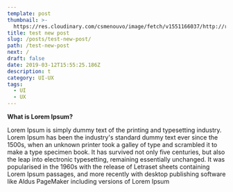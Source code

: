 ```yaml
---
template: post
thumbnail: >-
  https://res.cloudinary.com/csmenouvo/image/fetch/v1551166037/http://res.cloudinary.com/csmenouvo/image/upload/v1551166036/75.jpg
title: test new post
slug: /posts/test-new-post/
path: /test-new-post
next: /
draft: false
date: 2019-03-12T15:55:25.186Z
description: t
category: UI-UX
tags:
  - UI
  - UX
---
```


**What is Lorem Ipsum?**

Lorem Ipsum is simply dummy text of the printing and typesetting industry. Lorem Ipsum has been the industry's standard dummy text ever since the 1500s, when an unknown printer took a galley of type and scrambled it to make a type specimen book. It has survived not only five centuries, but also the leap into electronic typesetting, remaining essentially unchanged. It was popularised in the 1960s with the release of Letraset sheets containing Lorem Ipsum passages, and more recently with desktop publishing software like Aldus PageMaker including versions of Lorem Ipsum
